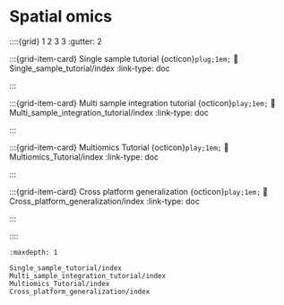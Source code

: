 # Spatial omics

::::{grid} 1 2 3 3
:gutter: 2

:::{grid-item-card} Single sample tutorial {octicon}`plug;1em;`
:link: Single_sample_tutorial/index
:link-type: doc

:::

:::{grid-item-card} Multi sample integration tutorial {octicon}`play;1em;`
:link: Multi_sample_integration_tutorial/index
:link-type: doc

:::

:::{grid-item-card} Multiomics Tutorial {octicon}`play;1em;`
:link: Multiomics_Tutorial/index
:link-type: doc

:::

:::{grid-item-card} Cross platform generalization {octicon}`play;1em;`
:link: Cross_platform_generalization/index
:link-type: doc

:::



::::

```{toctree}
:maxdepth: 1

Single_sample_tutorial/index
Multi_sample_integration_tutorial/index
Multiomics_Tutorial/index
Cross_platform_generalization/index
```